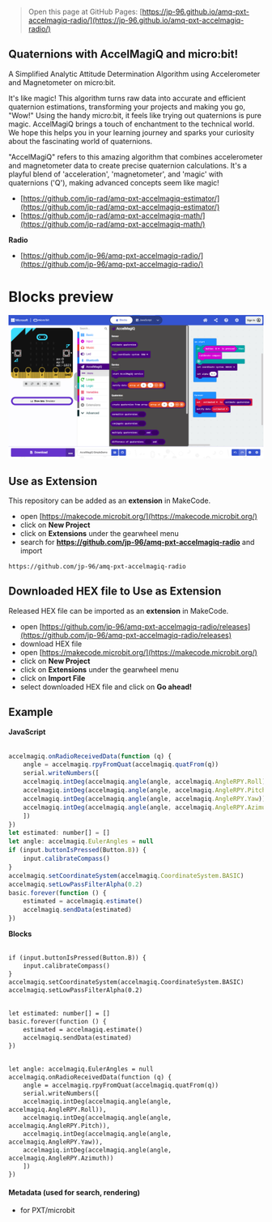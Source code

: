 
> Open this page at GitHub Pages: [https://jp-96.github.io/amq-pxt-accelmagiq-radio/](https://jp-96.github.io/amq-pxt-accelmagiq-radio/)

## Quaternions with AccelMagiQ and micro:bit!

A Simplified Analytic Attitude Determination Algorithm
using Accelerometer and Magnetometer on micro:bit.

It's like magic! This algorithm turns raw data into accurate and efficient quaternion estimations,
transforming your projects and making you go, "Wow!" Using the handy micro:bit, it feels like trying
out quaternions is pure magic. AccelMagiQ brings a touch of enchantment to the technical world.
We hope this helps you in your learning journey and sparks your curiosity about the fascinating
world of quaternions.

"AccelMagiQ" refers to this amazing algorithm that combines accelerometer and magnetometer data to
create precise quaternion calculations. It's a playful blend of 'acceleration', 'magnetometer', and 'magic' with
quaternions ('Q'), making advanced concepts seem like magic!


- [https://github.com/jp-rad/amq-pxt-accelmagiq-estimator/](https://github.com/jp-rad/amq-pxt-accelmagiq-estimator/)
- [https://github.com/jp-rad/amq-pxt-accelmagiq-math/](https://github.com/jp-rad/amq-pxt-accelmagiq-math/)

**Radio**

- [https://github.com/jp-96/amq-pxt-accelmagiq-radio/](https://github.com/jp-96/amq-pxt-accelmagiq-radio/)


# Blocks preview

<!--
This image shows the blocks code from the last commit in master.
This image may take a few minutes to refresh.

![A rendered view of the blocks](https://github.com/jp-96/amq-pxt-accelmagiq-radio/raw/master/.github/makecode/blocks.png)
-->
![A rendered view of the blocks](https://github.com/jp-96/amq-pxt-accelmagiq-radio/raw/master/.github/statics/blocks.png)

## Use as Extension

This repository can be added as an **extension** in MakeCode.

* open [https://makecode.microbit.org/](https://makecode.microbit.org/)
* click on **New Project**
* click on **Extensions** under the gearwheel menu
* search for **https://github.com/jp-96/amq-pxt-accelmagiq-radio** and import

```text
https://github.com/jp-96/amq-pxt-accelmagiq-radio
```

## Downloaded HEX file to Use as Extension

Released HEX file can be imported as an **extension** in MakeCode.

* open [https://github.com/jp-96/amq-pxt-accelmagiq-radio/releases](https://github.com/jp-96/amq-pxt-accelmagiq-radio/releases)
* download HEX file
* open [https://makecode.microbit.org/](https://makecode.microbit.org/)
* click on **New Project**
* click on **Extensions** under the gearwheel menu
* click on **Import File**
* select downloaded HEX file and click on **Go ahead!**

## Example

**JavaScript**

```js

accelmagiq.onRadioReceivedData(function (q) {
    angle = accelmagiq.rpyFromQuat(accelmagiq.quatFrom(q))
    serial.writeNumbers([
    accelmagiq.intDeg(accelmagiq.angle(angle, accelmagiq.AngleRPY.Roll)),
    accelmagiq.intDeg(accelmagiq.angle(angle, accelmagiq.AngleRPY.Pitch)),
    accelmagiq.intDeg(accelmagiq.angle(angle, accelmagiq.AngleRPY.Yaw)),
    accelmagiq.intDeg(accelmagiq.angle(angle, accelmagiq.AngleRPY.Azimuth))
    ])
})
let estimated: number[] = []
let angle: accelmagiq.EulerAngles = null
if (input.buttonIsPressed(Button.B)) {
    input.calibrateCompass()
}
accelmagiq.setCoordinateSystem(accelmagiq.CoordinateSystem.BASIC)
accelmagiq.setLowPassFilterAlpha(0.2)
basic.forever(function () {
    estimated = accelmagiq.estimate()
    accelmagiq.sendData(estimated)
})

```

**Blocks**

```blocks

if (input.buttonIsPressed(Button.B)) {
    input.calibrateCompass()
}
accelmagiq.setCoordinateSystem(accelmagiq.CoordinateSystem.BASIC)
accelmagiq.setLowPassFilterAlpha(0.2)

```

```blocks

let estimated: number[] = []
basic.forever(function () {
    estimated = accelmagiq.estimate()
    accelmagiq.sendData(estimated)
})

```

```blocks

let angle: accelmagiq.EulerAngles = null
accelmagiq.onRadioReceivedData(function (q) {
    angle = accelmagiq.rpyFromQuat(accelmagiq.quatFrom(q))
    serial.writeNumbers([
    accelmagiq.intDeg(accelmagiq.angle(angle, accelmagiq.AngleRPY.Roll)),
    accelmagiq.intDeg(accelmagiq.angle(angle, accelmagiq.AngleRPY.Pitch)),
    accelmagiq.intDeg(accelmagiq.angle(angle, accelmagiq.AngleRPY.Yaw)),
    accelmagiq.intDeg(accelmagiq.angle(angle, accelmagiq.AngleRPY.Azimuth))
    ])
})

```


#### Metadata (used for search, rendering)

* for PXT/microbit

<link rel="stylesheet" type="text/css" href="https://cdn.jsdelivr.net/gh/jp-rad/pxt-ubit-extension/.github/statics/gh-pages-img.css">
<script src="https://cdn.jsdelivr.net/gh/jp-rad/pxt-ubit-extension/.github/statics/gh-pages-embed.js"></script>
<script>makeCodeRender("{{ site.makecode.home_url }}", [ "estimator=github:jp-rad/amq-pxt-accelmagiq-estimator", "service=github:jp-96/amq-pxt-accelmagiq-radio", "math=github:jp-rad/amq-pxt-accelmagiq-math", ]);</script>
